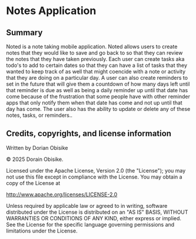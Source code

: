# Notes Application

## Summary

[//]: # (TODO Provide summary description.)

Noted is a note taking mobile application. Noted allows users to create notes that they would 
like to save and go back to so that they can review the notes that they have taken previously.
Each user can create tasks aka todo's to add to certain dates so that they can have a list 
of tasks that they wanted to keep track of as well that might coencide with a note or activity
that they are doing on a particular day. A user can also create reminders to set in the future
that will give them a countdown of how many days left until that reminder is due as well as 
being a daily reminder up until that date has come because of the frustration that some people
have with other reminder apps that only notify them when that date has come and not up until 
that day has come. The user also has the ability to update or delete any of these notes, tasks, 
or reminders..

## Credits, copyrights, and license information

Written by Dorian Obisike

&copy; 2025 Dorain Obisike.

Licensed under the Apache License, Version 2.0 (the "License");
you may not use this file except in compliance with the License.
You may obtain a copy of the License at

<http://www.apache.org/licenses/LICENSE-2.0>

Unless required by applicable law or agreed to in writing, software
distributed under the License is distributed on an "AS IS" BASIS,
WITHOUT WARRANTIES OR CONDITIONS OF ANY KIND, either express or implied.
See the License for the specific language governing permissions and
limitations under the License.
